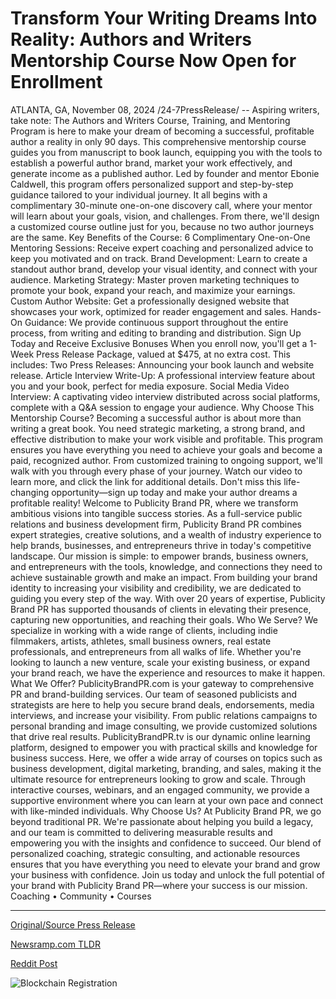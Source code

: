 # Transform Your Writing Dreams Into Reality: Authors and Writers Mentorship Course Now Open for Enrollment

ATLANTA, GA, November 08, 2024 /24-7PressRelease/ -- Aspiring writers, take note: The Authors and Writers Course, Training, and Mentoring Program is here to make your dream of becoming a successful, profitable author a reality in only 90 days. This comprehensive mentorship course guides you from manuscript to book launch, equipping you with the tools to establish a powerful author brand, market your work effectively, and generate income as a published author.  Led by founder and mentor Ebonie Caldwell, this program offers personalized support and step-by-step guidance tailored to your individual journey. It all begins with a complimentary 30-minute one-on-one discovery call, where your mentor will learn about your goals, vision, and challenges. From there, we'll design a customized course outline just for you, because no two author journeys are the same.  Key Benefits of the Course: 6 Complimentary One-on-One Mentoring Sessions: Receive expert coaching and personalized advice to keep you motivated and on track. Brand Development: Learn to create a standout author brand, develop your visual identity, and connect with your audience. Marketing Strategy: Master proven marketing techniques to promote your book, expand your reach, and maximize your earnings. Custom Author Website: Get a professionally designed website that showcases your work, optimized for reader engagement and sales. Hands-On Guidance: We provide continuous support throughout the entire process, from writing and editing to branding and distribution.  Sign Up Today and Receive Exclusive Bonuses When you enroll now, you'll get a 1-Week Press Release Package, valued at $475, at no extra cost. This includes:  Two Press Releases: Announcing your book launch and website release. Article Interview Write-Up: A professional interview feature about you and your book, perfect for media exposure. Social Media Video Interview: A captivating video interview distributed across social platforms, complete with a Q&A session to engage your audience.  Why Choose This Mentorship Course? Becoming a successful author is about more than writing a great book. You need strategic marketing, a strong brand, and effective distribution to make your work visible and profitable. This program ensures you have everything you need to achieve your goals and become a paid, recognized author. From customized training to ongoing support, we'll walk with you through every phase of your journey.  Watch our video to learn more, and click the link for additional details. Don't miss this life-changing opportunity—sign up today and make your author dreams a profitable reality!  Welcome to Publicity Brand PR, where we transform ambitious visions into tangible success stories. As a full-service public relations and business development firm, Publicity Brand PR combines expert strategies, creative solutions, and a wealth of industry experience to help brands, businesses, and entrepreneurs thrive in today's competitive landscape.  Our mission is simple: to empower brands, business owners, and entrepreneurs with the tools, knowledge, and connections they need to achieve sustainable growth and make an impact. From building your brand identity to increasing your visibility and credibility, we are dedicated to guiding you every step of the way. With over 20 years of expertise, Publicity Brand PR has supported thousands of clients in elevating their presence, capturing new opportunities, and reaching their goals.  Who We Serve? We specialize in working with a wide range of clients, including indie filmmakers, artists, athletes, small business owners, real estate professionals, and entrepreneurs from all walks of life. Whether you're looking to launch a new venture, scale your existing business, or expand your brand reach, we have the experience and resources to make it happen.  What We Offer? PublicityBrandPR.com is your gateway to comprehensive PR and brand-building services. Our team of seasoned publicists and strategists are here to help you secure brand deals, endorsements, media interviews, and increase your visibility. From public relations campaigns to personal branding and image consulting, we provide customized solutions that drive real results.  PublicityBrandPR.tv is our dynamic online learning platform, designed to empower you with practical skills and knowledge for business success. Here, we offer a wide array of courses on topics such as business development, digital marketing, branding, and sales, making it the ultimate resource for entrepreneurs looking to grow and scale. Through interactive courses, webinars, and an engaged community, we provide a supportive environment where you can learn at your own pace and connect with like-minded individuals.  Why Choose Us? At Publicity Brand PR, we go beyond traditional PR. We're passionate about helping you build a legacy, and our team is committed to delivering measurable results and empowering you with the insights and confidence to succeed. Our blend of personalized coaching, strategic consulting, and actionable resources ensures that you have everything you need to elevate your brand and grow your business with confidence.  Join us today and unlock the full potential of your brand with Publicity Brand PR—where your success is our mission.  Coaching • Community • Courses 

---

[Original/Source Press Release](https://www.24-7pressrelease.com/press-release/515980/transform-your-writing-dreams-into-reality-authors-and-writers-mentorship-course-now-open-for-enrollment)
                    

[Newsramp.com TLDR](https://newsramp.com/curated-news/transform-your-writing-dreams-into-reality-with-the-authors-and-writers-course/d008b4f8769bab1519b8c51067f52545) 

 



[Reddit Post](https://www.reddit.com/r/MarketingNewsramp/comments/1gmdr13/transform_your_writing_dreams_into_reality_with/) 



![Blockchain Registration](https://cdn.newsramp.app/24-7PressRelease/qrcode/2411/8/loftZZ2z.webp)